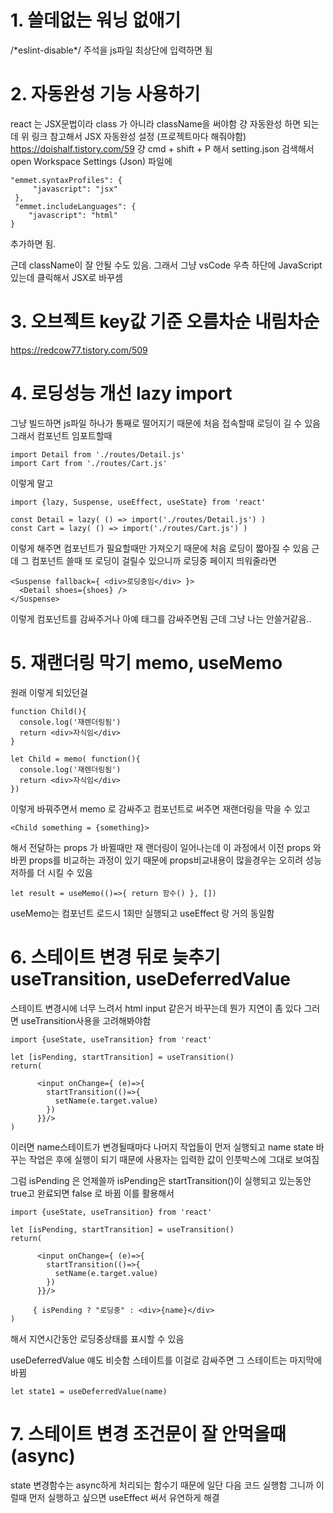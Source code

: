 # 1. 쓸데없는 워닝 없애기
/\*eslint-disable\*/
주석을 js파일 최상단에 입력하면 됨


# 2. 자동완성 기능 사용하기
react 는 JSX문법이라 class 가 아니라 className을 써야함
걍 자동완성 하면 되는데 위 링크 참고해서 JSX 자동완성 설정 (프로젝트마다 해줘야함)
https://doishalf.tistory.com/59
걍 cmd + shift + P 해서 setting.json 검색해서 open Workspace Settings (Json) 파일에
```
"emmet.syntaxProfiles": {
     "javascript": "jsx" 
 },
 "emmet.includeLanguages": {
    "javascript": "html"
}
```
추가하면 됨.

근데 className이 잘 안될 수도 있음. 그래서 그냥 vsCode 우측 하단에 JavaScript있는데 클릭해서 JSX로 바꾸셈

# 3. 오브젝트 key값 기준 오름차순 내림차순
https://redcow77.tistory.com/509

# 4. 로딩성능 개선 lazy import
그냥 빌드하면 js파일 하나가 통째로 떨어지기 때문에 처음 접속할때 로딩이 길 수 있음
그래서 컴포넌트 임포트할때
```
import Detail from './routes/Detail.js'
import Cart from './routes/Cart.js'
```

이렇게 말고
```
import {lazy, Suspense, useEffect, useState} from 'react'

const Detail = lazy( () => import('./routes/Detail.js') )
const Cart = lazy( () => import('./routes/Cart.js') )
```
이렇게 해주면 컴포넌트가 필요할때만 가져오기 때문에 처음 로딩이 짧아질 수 있음
근데 그 컴포넌트 쓸때 또 로딩이 걸릴수 있으니까 로딩중 페이지 띄워줄라면
```
<Suspense fallback={ <div>로딩중임</div> }>
  <Detail shoes={shoes} />
</Suspense>
```
이렇게 컴포넌트를 감싸주거나 아예 <Routes>태그를 감싸주면됨
근데 그냥 나는 안쓸거같음..

# 5. 재랜더링 막기 memo, useMemo
원래 이렇게 되있던걸
```
function Child(){
  console.log('재렌더링됨')
  return <div>자식임</div>
}
```
```
let Child = memo( function(){
  console.log('재렌더링됨')
  return <div>자식임</div>
})
```
이렇게 바꿔주면서 memo 로 감싸주고
컴포넌트로 써주면 재랜더링을 막을 수 있고
```
<Child something = {something}>
```
해서 전달하는 props 가 바뀔때만 재 랜더링이 일어나는데
이 과정에서 이전 props 와 바뀐 props를 비교하는 과정이 있기 때문에 props비교내용이 많을경우는 오히려 성능저하를 더 시킬 수 있음

```
let result = useMemo(()=>{ return 함수() }, [])
```
useMemo는 컴포넌트 로드시 1회만 실행되고 useEffect 랑 거의 동일함

# 6. 스테이트 변경 뒤로 늦추기 useTransition, useDeferredValue
스테이트 변경시에 너무 느려서 html input 같은거 바꾸는데 뭔가 지연이 좀 있다 그러면 useTransition사용을 고려해봐야함

```
import {useState, useTransition} from 'react'

let [isPending, startTransition] = useTransition()
return(

      <input onChange={ (e)=>{ 
        startTransition(()=>{
          setName(e.target.value) 
        })
      }}/>
)
```
이러면 name스테이트가 변경될때마다 나머지 작업들이 먼저 실행되고 name state 바꾸는 작업은 후에 실행이 되기 때문에 사용자는 입력한 값이 인풋박스에 그대로 보여짐

그럼 isPending 은 언제쓸까
isPending은 startTransition()이 실행되고 있는동안 true고 완료되면 false 로 바뀜
이를 활용해서

```
import {useState, useTransition} from 'react'

let [isPending, startTransition] = useTransition()
return(

      <input onChange={ (e)=>{ 
        startTransition(()=>{
          setName(e.target.value) 
        })
      }}/>

     { isPending ? "로딩중" : <div>{name}</div>
)
```

해서 지연시간동안 로딩중상태를 표시할 수 있음

useDeferredValue 얘도 비슷함
스테이트를 이걸로 감싸주면 그 스테이트는 마지막에 바뀜
```
let state1 = useDeferredValue(name)
```

# 7. 스테이트 변경 조건문이 잘 안먹을때 (async)
state 변경함수는 async하게 처리되는 함수기 때문에 일단 다음 코드 실행함
그니까 이럴때 먼저 실행하고 싶으면 useEffect 써서 유연하게 해결
